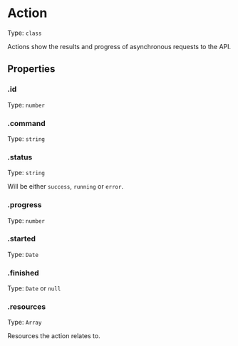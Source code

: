 # Action

Type: `class`

Actions show the results and progress of asynchronous requests to the API.

## Properties

### .id

Type: `number`

### .command

Type: `string`

### .status

Type: `string`

Will be either `success`, `running` or `error`.

### .progress

Type: `number`

### .started

Type: `Date`

### .finished

Type: `Date` or `null`

### .resources

Type: `Array`

Resources the action relates to.
